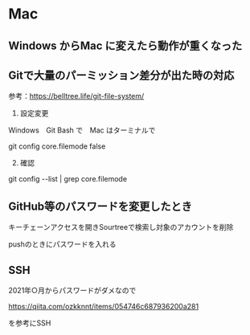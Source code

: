 # Mac

## Windows からMac に変えたら動作が重くなった

## Gitで大量のパーミッション差分が出た時の対応

参考：https://belltree.life/git-file-system/

1. 設定変更

Windows　Git Bash で　Mac はターミナルで

git config core.filemode false

2. 確認

git config --list | grep core.filemode


## GitHub等のパスワードを変更したとき

キーチェーンアクセスを開きSourtreeで検索し対象のアカウントを削除

pushのときにパスワードを入れる

## SSH

2021年○月からパスワードがダメなので

https://qiita.com/ozkknnt/items/054746c687936200a281

を参考にSSH